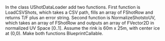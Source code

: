 In the class UShotDataLoader add two functions. First function is LoadCSVShots, which takes a CSV path, fills an array of FShotRow and returns T/F plus an error string. Second function is NormalizeShotstoUV, which takes an array of FShotRow and outputs an array of FVector2D in normalized UV Space [0..1]. Assume the rink is 60m x 25m, with center ice at (0,0). Make both functions BlueprintCallable.